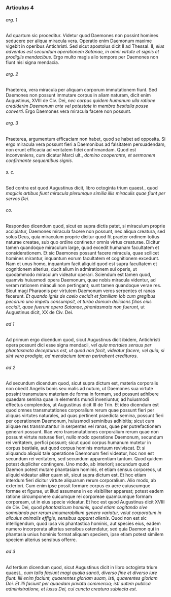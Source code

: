 ### Articulus 4

###### arg. 1
Ad quartum sic proceditur. Videtur quod Daemones non possint homines seducere per aliqua miracula vera. Operatio enim Daemonum maxime vigebit in operibus Antichristi. Sed sicut apostolus dicit II ad Thessal. II, *eius adventus est secundum operationem Satanae, in omni virtute et signis et prodigiis mendacibus*. Ergo multo magis alio tempore per Daemones non fiunt nisi signa mendacia.

###### arg. 2
Praeterea, vera miracula per aliquam corporum immutationem fiunt. Sed Daemones non possunt immutare corpus in aliam naturam, dicit enim Augustinus, XVIII de Civ. Dei, *nec corpus quidem humanum ulla ratione crediderim Daemonum arte vel potestate in membra bestialia posse converti*. Ergo Daemones vera miracula facere non possunt.

###### arg. 3
Praeterea, argumentum efficaciam non habet, quod se habet ad opposita. Si ergo miracula vera possunt fieri a Daemonibus ad falsitatem persuadendam, non erunt efficacia ad veritatem fidei confirmandam. Quod est inconveniens, cum dicatur Marci ult., *domino cooperante, et sermonem confirmante sequentibus signis*.

###### s. c.
Sed contra est quod Augustinus dicit, libro octoginta trium quaest., quod *magicis artibus fiunt miracula plerumque similia illis miraculis quae fiunt per servos Dei*.

###### co.
Respondeo dicendum quod, sicut ex supra dictis patet, si miraculum proprie accipiatur, Daemones miracula facere non possunt, nec aliqua creatura, sed solus Deus, quia miraculum proprie dicitur quod fit praeter ordinem totius naturae creatae, sub quo ordine continetur omnis virtus creaturae. Dicitur tamen quandoque miraculum large, quod excedit humanam facultatem et considerationem. Et sic Daemones possunt facere miracula, quae scilicet homines mirantur, inquantum eorum facultatem et cognitionem excedunt. Nam et unus homo, inquantum facit aliquid quod est supra facultatem et cognitionem alterius, ducit alium in admirationem sui operis, ut quodammodo miraculum videatur operari. Sciendum est tamen quod, quamvis huiusmodi opera Daemonum, quae nobis miracula videntur, ad veram rationem miraculi non pertingant; sunt tamen quandoque verae res. Sicut magi Pharaonis per virtutem Daemonum veros serpentes et ranas fecerunt. *Et quando ignis de caelo cecidit et familiam Iob cum gregibus pecorum uno impetu consumpsit, et turbo domum deiiciens filios eius occidit, quae fuerunt opera Satanae, phantasmata non fuerunt*, ut Augustinus dicit, XX de Civ. Dei.

###### ad 1
Ad primum ergo dicendum quod, sicut Augustinus dicit ibidem, Antichristi opera possunt dici esse signa mendacii, *vel quia mortales sensus per phantasmata decepturus est, ut quod non facit, videatur facere, vel quia, si sint vera prodigia, ad mendacium tamen pertrahent credituros*.

###### ad 2
Ad secundum dicendum quod, sicut supra dictum est, materia corporalis non obedit Angelis bonis seu malis ad nutum, ut Daemones sua virtute possint transmutare materiam de forma in formam, sed possunt adhibere quaedam semina quae in elementis mundi inveniuntur, ad huiusmodi effectus complendos, ut Augustinus dicit III de Trin. Et ideo dicendum est quod omnes transmutationes corporalium rerum quae possunt fieri per aliquas virtutes naturales, ad quas pertinent praedicta semina, possunt fieri per operationem Daemonum, huiusmodi seminibus adhibitis; sicut cum aliquae res transmutantur in serpentes vel ranas, quae per putrefactionem generari possunt. Illae vero transmutationes corporalium rerum quae non possunt virtute naturae fieri, nullo modo operatione Daemonum, secundum rei veritatem, perfici possunt; sicut quod corpus humanum mutetur in corpus bestiale, aut quod corpus hominis mortuum reviviscat. Et si aliquando aliquid tale operatione Daemonum fieri videatur, hoc non est secundum rei veritatem, sed secundum apparentiam tantum. Quod quidem potest dupliciter contingere. Uno modo, ab interiori; secundum quod Daemon potest mutare phantasiam hominis, et etiam sensus corporeos, ut aliquid videatur aliter quam sit, sicut supra dictum est. Et hoc etiam interdum fieri dicitur virtute aliquarum rerum corporalium. Alio modo, ab exteriori. Cum enim ipse possit formare corpus ex aere cuiuscumque formae et figurae, ut illud assumens in eo visibiliter appareat; potest eadem ratione circumponere cuicumque rei corporeae quamcumque formam corpoream, ut in eius specie videatur. Et hoc est quod Augustinus dicit XVIII de Civ. Dei, quod *phantasticum hominis, quod etiam cogitando sive somniando per rerum innumerabilium genera variatur, velut corporatum in alicuius animalis effigie, sensibus apparet alienis*. Quod non est sic intelligendum, quod ipsa vis phantastica hominis, aut species eius, eadem numero incorporata alterius sensibus ostendatur, sed quia Daemon qui in phantasia unius hominis format aliquam speciem, ipse etiam potest similem speciem alterius sensibus offerre.

###### ad 3
Ad tertium dicendum quod, sicut Augustinus dicit in libro octoginta trium quaest., *cum talia faciunt magi qualia sancti, diverso fine et diverso iure fiunt. Illi enim faciunt, quaerentes gloriam suam, isti, quaerentes gloriam Dei. Et illi faciunt per quaedam privata commercia; isti autem publica administratione, et iussu Dei, cui cuncta creatura subiecta est*.

